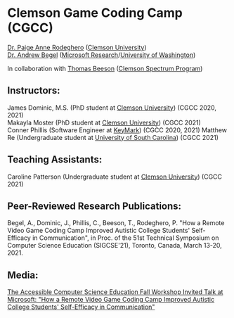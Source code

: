 # Clemson Game Coding Camp (CGCC)
[Dr. Paige Anne Rodeghero](paigerodeghero.com) ([Clemson University](http://www.clemson.edu/))    
[Dr. Andrew Begel](https://andrewbegel.com/) ([Microsoft Research](http://www.clemson.edu/)/[University of Washington](http://www.washington.edu/))    

In collaboration with [Thomas Beeson](https://www.clemson.edu/academics/studentaccess/contact-us.html) ([Clemson Spectrum Program](https://www.clemson.edu/academics/studentaccess/autism-transition.html))

## Instructors:
James Dominic, M.S. (PhD student at [Clemson University](http://www.clemson.edu/)) (CGCC 2020, 2021)  
Makayla Moster (PhD student at [Clemson University](http://www.clemson.edu/)) (CGCC 2021)  
Conner Phillis (Software Engineer at [KeyMark](https://www.keymarkinc.com/)) (CGCC 2020, 2021) 
Matthew Re (Undergraduate student at [University of South Carolina](https://sc.edu/)) (CGCC 2021) 

## Teaching Assistants:
Caroline Patterson (Undergraduate student at [Clemson University](http://www.clemson.edu/)) (CGCC 2021)

## Peer-Reviewed Research Publications:
Begel, A., Dominic, J., Phillis, C., Beeson, T., Rodeghero, P. "How a Remote Video Game Coding Camp Improved Autistic College Students' Self-Efficacy in Communication", in Proc. of the 51st Technical Symposium on Computer Science Education (SIGCSE'21), Toronto, Canada, March 13-20, 2021.

## Media:
[The Accessible Computer Science Education Fall Workshop Invited Talk at Microsoft: "How a Remote Video Game Coding Camp Improved Autistic College Students' Self-Efficacy in Communication"](https://www.microsoft.com/en-us/research/video/how-a-remote-video-game-coding-camp-improved-autistic-college-students-self-efficacy-in-communication/)


